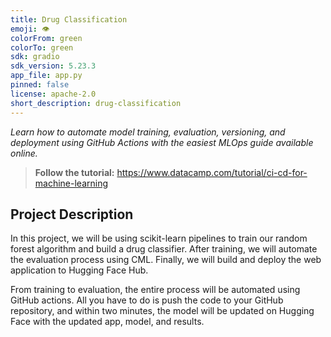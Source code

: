 ```yaml
---
title: Drug Classification
emoji: 👁
colorFrom: green
colorTo: green
sdk: gradio
sdk_version: 5.23.3
app_file: app.py
pinned: false
license: apache-2.0
short_description: drug-classification
---
```


_Learn how to automate model training, evaluation, versioning, and deployment using GitHub Actions with the easiest MLOps guide available online._

> **Follow the tutorial:** https://www.datacamp.com/tutorial/ci-cd-for-machine-learning

## Project Description

In this project, we will be using scikit-learn pipelines to train our random forest algorithm and build a drug classifier. After training, we will automate the evaluation process using CML. Finally, we will build and deploy the web application to Hugging Face Hub.

From training to evaluation, the entire process will be automated using GitHub actions. All you have to do is push the code to your GitHub repository, and within two minutes, the model will be updated on Hugging Face with the updated app, model, and results.

